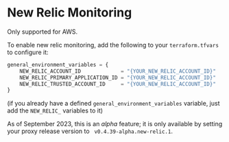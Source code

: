 # New Relic Monitoring



Only supported for AWS.

To enable new relic monitoring, add the following to your `terraform.tfvars` to configure it:

```tf
general_environment_variables = {
    NEW_RELIC_ACCOUNT_ID             = "{YOUR_NEW_RELIC_ACCOUNT_ID}"
    NEW_RELIC_PRIMARY_APPLICATION_ID = "{YOUR_NEW_RELIC_ACCOUNT_ID}"
    NEW_RELIC_TRUSTED_ACCOUNT_ID     = "{YOUR_NEW_RELIC_ACCOUNT_ID}"
}
```
(if you already have a defined `general_environment_variables` variable, just add the `NEW_RELIC_`
variables to it)

As of September 2023, this is an *alpha* feature; it is only available by setting your proxy release
version to ` v0.4.39-alpha.new-relic.1`.

